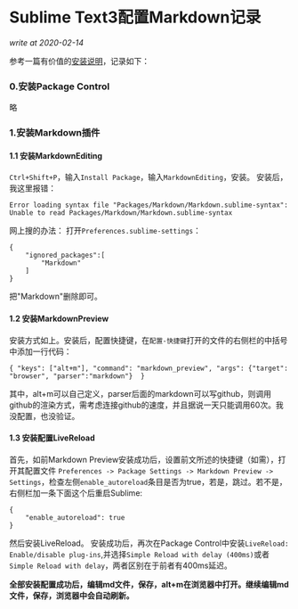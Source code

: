 # Sublime Text3配置Markdown记录
_write at 2020-02-14_

参考一篇有价值的[安装说明](https://blog.csdn.net/qq_20011607/article/details/81370236)，记录如下：

### 0.安装Package Control
略

### 1.安装Markdown插件
#### 1.1 安装MarkdownEditing
`Ctrl+Shift+P`，输入`Install Package`，输入`MarkdownEditing`，安装。
安装后，我这里报错：
```
Error loading syntax file "Packages/Markdown/Markdown.sublime-syntax": Unable to read Packages/Markdown/Markdown.sublime-syntax
```
网上搜的办法：
打开`Preferences.sublime-settings`：
```
{
    "ignored_packages":[
        "Markdown"
    ]
}
```
把"Markdown"删除即可。

#### 1.2 安装MarkdownPreview
安装方式如上。安装后，配置快捷键，在`配置-快捷键`打开的文件的右侧栏的中括号中添加一行代码：
```
{ "keys": ["alt+m"], "command": "markdown_preview", "args": {"target": "browser", "parser":"markdown"}  }
```
其中，alt+m可以自己定义，parser后面的markdown可以写github，则调用github的渲染方式，需考虑连接github的速度，并且据说一天只能调用60次。我没配置，也没验证。

#### 1.3 安装配置LiveReload
首先，如前Markdown Preview安装成功后，设置前文所述的快捷键（如需），打开其配置文件 ```Preferences -> Package Settings -> Markdown Preview -> Settings```，检查左侧```enable_autoreload```条目是否为true，若是，跳过。若不是，右侧栏加一条下面这个后重启Sublime:
```
{
    "enable_autoreload": true
}
```
然后安装LiveReload。
安装成功后，再次在Package Control中安装`LiveReload: Enable/disable plug-ins`,并选择`Simple Reload with delay (400ms)`或者`Simple Reload with delay`，两者区别在于前者有400ms延迟。

**全部安装配置成功后，编辑md文件，保存，alt+m在浏览器中打开。继续编辑md文件，保存，浏览器中会自动刷新。**


